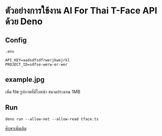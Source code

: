 # ตัวอย่างการใข้งาน AI For Thai T-Face API ด้วย Deno

## Config

```
.env
```

```
API_KEY=aadsdfsdfrwerjkwejrkl
PROJECT_ID=sdfse-werw-er-wer
```

## example.jpg

เพิ่ม file รูปภาพที่มีใบหน้า ขนาดประมาณ 1MB


## Run

```
deno run --allow-net --allow-read tface.ts  
```

[ศึกษาเพิ่มเติม](https://aiforthai.in.th)
